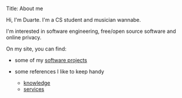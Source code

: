 Title: About me

Hi, I'm Duarte. I'm a CS student and musician wannabe.

I'm interested in software engineering, free/open source software and online privacy.

On my site, you can find:

- some of my [software projects](./projects)

- some references I like to keep handy
    - [knowledge](./useful-knowledge)
    - [services](./useful-services)
